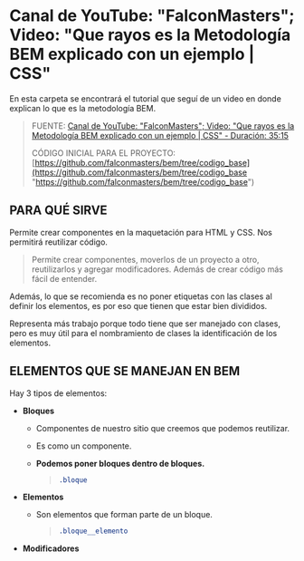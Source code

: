 # Canal de YouTube: "FalconMasters"; Video: "Que rayos es la Metodología BEM explicado con un ejemplo | CSS"

En esta carpeta se encontrará el tutorial que seguí de un video en donde
explican lo que es la metodología BEM.

> FUENTE:
> [Canal de YouTube: "FalconMasters"; Video: "Que rayos es la Metodología BEM explicado con un ejemplo | CSS" - Duración: 35:15](https://youtu.be/bvnzyXGkNY4 'Canal de YouTube: "FalconMasters"; Video: "Que rayos es la Metodología BEM explicado con un ejemplo | CSS" - Duración: 35:15')
>
> CÓDIGO INICIAL PARA EL PROYECTO:
> [https://github.com/falconmasters/bem/tree/codigo_base](https://github.com/falconmasters/bem/tree/codigo_base "https://github.com/falconmasters/bem/tree/codigo_base")

## PARA QUÉ SIRVE

Permite crear componentes en la maquetación para HTML y CSS. Nos permitirá
reutilizar código.

> Permite crear componentes, moverlos de un proyecto a otro, reutilizarlos y
> agregar modificadores. Además de crear código más fácil de entender.

Además, lo que se recomienda es no poner etiquetas con las clases al definir los
elementos, es por eso que tienen que estar bien divididos.

Representa más trabajo porque todo tiene que ser manejado con clases, pero es
muy útil para el nombramiento de clases la identificación de los elementos.

## ELEMENTOS QUE SE MANEJAN EN BEM

Hay 3 tipos de elementos:

- **Bloques**

  - Componentes de nuestro sitio que creemos que podemos reutilizar.
  - Es como un componente.
  - **Podemos poner bloques dentro de bloques.**

    > ```css
    > .bloque
    > ```

- **Elementos**

  - Son elementos que forman parte de un bloque.

    > ```css
    > .bloque__elemento
    > ```

- **Modificadores**
